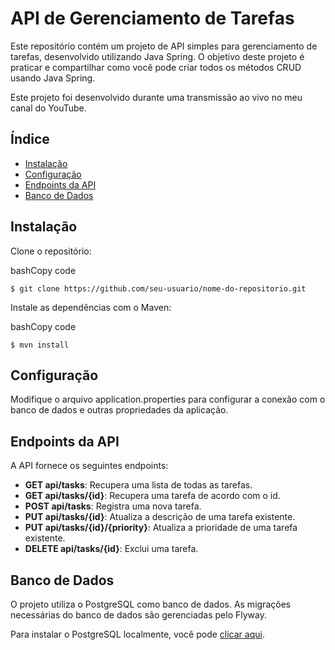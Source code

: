API de Gerenciamento de Tarefas
===============================

Este repositório contém um projeto de API simples para gerenciamento de tarefas, desenvolvido utilizando Java Spring. O objetivo deste projeto é praticar e compartilhar como você pode criar todos os métodos CRUD usando Java Spring.

Este projeto foi desenvolvido durante uma transmissão ao vivo no meu canal do YouTube.

Índice
------

*   [Instalação](#instala%C3%A7%C3%A3o)
*   [Configuração](#configura%C3%A7%C3%A3o)
*   [Endpoints da API](#endpoints-da-api)
*   [Banco de Dados](#banco-de-dados)

Instalação
----------

Clone o repositório:

bashCopy code

`$ git clone https://github.com/seu-usuario/nome-do-repositorio.git`

Instale as dependências com o Maven:

bashCopy code

`$ mvn install`

Configuração
------------

Modifique o arquivo application.properties para configurar a conexão com o banco de dados e outras propriedades da aplicação.

Endpoints da API
----------------

A API fornece os seguintes endpoints:

*   **GET api/tasks**: Recupera uma lista de todas as tarefas.
*   **GET api/tasks/{id}**: Recupera uma tarefa de acordo com o id.
*   **POST api/tasks**: Registra uma nova tarefa.
*   **PUT api/tasks/{id}**: Atualiza a descrição de uma tarefa existente.
*   **PUT api/tasks/{id}/{priority}**: Atualiza a prioridade de uma tarefa existente.
*   **DELETE api/tasks/{id}**: Exclui uma tarefa.

Banco de Dados
--------------

O projeto utiliza o PostgreSQL como banco de dados. As migrações necessárias do banco de dados são gerenciadas pelo Flyway.

Para instalar o PostgreSQL localmente, você pode [clicar aqui](https://www.postgresql.org/download/).
